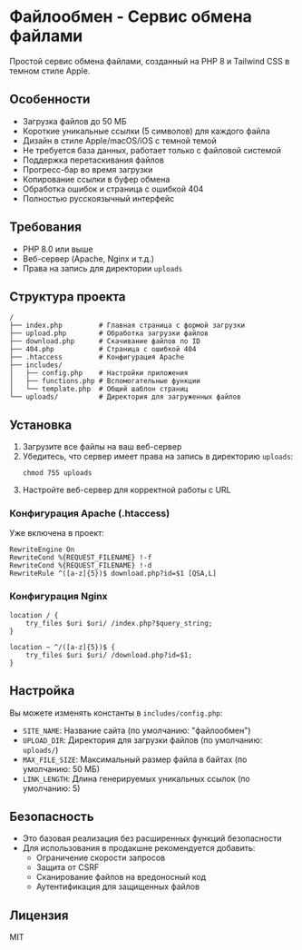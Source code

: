 # Файлообмен - Сервис обмена файлами

Простой сервис обмена файлами, созданный на PHP 8 и Tailwind CSS в темном стиле Apple.

## Особенности

- Загрузка файлов до 50 МБ
- Короткие уникальные ссылки (5 символов) для каждого файла
- Дизайн в стиле Apple/macOS/iOS с темной темой
- Не требуется база данных, работает только с файловой системой
- Поддержка перетаскивания файлов
- Прогресс-бар во время загрузки
- Копирование ссылки в буфер обмена
- Обработка ошибок и страница с ошибкой 404
- Полностью русскоязычный интерфейс

## Требования

- PHP 8.0 или выше
- Веб-сервер (Apache, Nginx и т.д.)
- Права на запись для директории `uploads`

## Структура проекта

```
/
├── index.php         # Главная страница с формой загрузки
├── upload.php        # Обработка загрузки файлов
├── download.php      # Скачивание файлов по ID
├── 404.php           # Страница с ошибкой 404
├── .htaccess         # Конфигурация Apache
├── includes/
│   ├── config.php    # Настройки приложения
│   ├── functions.php # Вспомогательные функции
│   └── template.php  # Общий шаблон страниц
└── uploads/          # Директория для загруженных файлов
```

## Установка

1. Загрузите все файлы на ваш веб-сервер
2. Убедитесь, что сервер имеет права на запись в директорию `uploads`:
   ```
   chmod 755 uploads
   ```
3. Настройте веб-сервер для корректной работы с URL

### Конфигурация Apache (.htaccess)

Уже включена в проект:

```
RewriteEngine On
RewriteCond %{REQUEST_FILENAME} !-f
RewriteCond %{REQUEST_FILENAME} !-d
RewriteRule ^([a-z]{5})$ download.php?id=$1 [QSA,L]
```

### Конфигурация Nginx

```
location / {
    try_files $uri $uri/ /index.php?$query_string;
}

location ~ ^/([a-z]{5})$ {
    try_files $uri $uri/ /download.php?id=$1;
}
```

## Настройка

Вы можете изменять константы в `includes/config.php`:

- `SITE_NAME`: Название сайта (по умолчанию: "файлообмен")
- `UPLOAD_DIR`: Директория для загрузки файлов (по умолчанию: `uploads/`)
- `MAX_FILE_SIZE`: Максимальный размер файла в байтах (по умолчанию: 50 МБ)
- `LINK_LENGTH`: Длина генерируемых уникальных ссылок (по умолчанию: 5)

## Безопасность

- Это базовая реализация без расширенных функций безопасности
- Для использования в продакшне рекомендуется добавить:
  - Ограничение скорости запросов
  - Защита от CSRF
  - Сканирование файлов на вредоносный код
  - Аутентификация для защищенных файлов

## Лицензия

MIT 